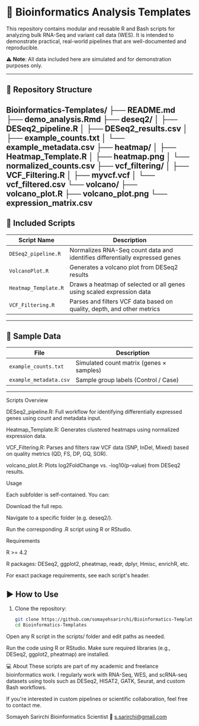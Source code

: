 # 🔬 Bioinformatics Analysis Templates

This repository contains modular and reusable R and Bash scripts for analyzing bulk RNA-Seq and variant call data (WES). It is intended to demonstrate practical, real-world pipelines that are well-documented and reproducible.

⚠️ **Note**: All data included here are simulated and for demonstration purposes only.

---

## 📁 Repository Structure

Bioinformatics-Templates/
├── README.md
├── demo_analysis.Rmd
├── deseq2/
│   ├── DESeq2_pipeline.R
│   ├── DESeq2_results.csv
│   ├── example_counts.txt
│   └── example_metadata.csv
├── heatmap/
│   ├── Heatmap_Template.R
│   ├── heatmap.png
│   └── normalized_counts.csv
├── vcf_filtering/
│   ├── VCF_Filtering.R
│   ├── myvcf.vcf
│   └── vcf_filtered.csv
└── volcano/
    ├── volcano_plot.R
    ├── volcano_plot.png
    └── expression_matrix.csv
---

## 📜 Included Scripts

| Script Name            | Description                                                                 |
|------------------------|-----------------------------------------------------------------------------|
| `DESeq2_pipeline.R`    | Normalizes RNA-Seq count data and identifies differentially expressed genes |
| `VolcanoPlot.R`        | Generates a volcano plot from DESeq2 results                                |
| `Heatmap_Template.R`   | Draws a heatmap of selected or all genes using scaled expression data       |
| `VCF_Filtering.R`      | Parses and filters VCF data based on quality, depth, and other metrics      |

---

## 🧬 Sample Data

| File                   | Description                                      |
|------------------------|--------------------------------------------------|
| `example_counts.txt`   | Simulated count matrix (genes × samples)         |
| `example_metadata.csv` | Sample group labels (Control / Case)             |

---
Scripts Overview

DESeq2_pipeline.R: Full workflow for identifying differentially expressed genes using count and metadata input.

Heatmap_Template.R: Generates clustered heatmaps using normalized expression data.

VCF_Filtering.R: Parses and filters raw VCF data (SNP, InDel, Mixed) based on quality metrics (QD, FS, DP, GQ, SOR).

volcano_plot.R: Plots log2FoldChange vs. -log10(p-value) from DESeq2 results.

Usage

Each subfolder is self-contained. You can:

Download the full repo.

Navigate to a specific folder (e.g. deseq2/).

Run the corresponding .R script using R or RStudio.

Requirements

R >= 4.2

R packages: DESeq2, ggplot2, pheatmap, readr, dplyr, Hmisc, enrichR, etc.

For exact package requirements, see each script's header.




## ▶️ How to Use

1. Clone the repository:
   ```bash
   git clone https://github.com/somayehsarirchi/Bioinformatics-Templates.git
   cd Bioinformatics-Templates
Open any R script in the scripts/ folder and edit paths as needed.

Run the code using R or RStudio. Make sure required libraries (e.g., DESeq2, ggplot2, pheatmap) are installed.

💻 About
These scripts are part of my academic and freelance bioinformatics work. I regularly work with RNA-Seq, WES, and scRNA-seq datasets using tools such as DESeq2, HISAT2, GATK, Seurat, and custom Bash workflows.

If you're interested in custom pipelines or scientific collaboration, feel free to contact me.

Somayeh Sarirchi
Bioinformatics Scientist
📧 s.sarirchi@gmail.com
